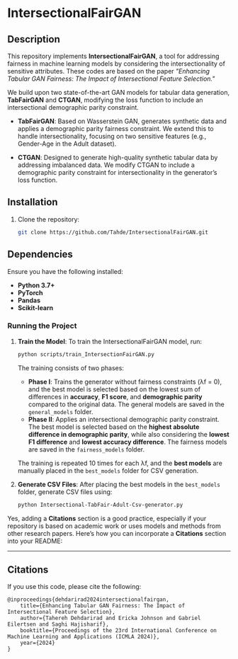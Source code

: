 # IntersectionalFairGAN

## Description

This repository implements **IntersectionalFairGAN**, a tool for addressing fairness in machine learning models by considering the intersectionality of sensitive attributes. These codes are based on the paper _"Enhancing Tabular GAN Fairness: The Impact of Intersectional Feature Selection."_ 

We build upon two state-of-the-art GAN models for tabular data generation, **TabFairGAN** and **CTGAN**, modifying the loss function to include an intersectional demographic parity constraint. 

- **TabFairGAN**: Based on Wasserstein GAN, generates synthetic data and applies a demographic parity fairness constraint. We extend this to handle intersectionality, focusing on two sensitive features (e.g., Gender-Age in the Adult dataset).
  
- **CTGAN**: Designed to generate high-quality synthetic tabular data by addressing imbalanced data. We modify CTGAN to include a demographic parity constraint for intersectionality in the generator’s loss function.

## Installation
1. Clone the repository:
   ```bash
   git clone https://github.com/Tahde/IntersectionalFairGAN.git
   
## Dependencies
Ensure you have the following installed:
- **Python 3.7+**
- **PyTorch**
- **Pandas**
- **Scikit-learn**

### Running the Project

1. **Train the Model**:
   To train the IntersectionalFairGAN model, run:

   ```bash
   python scripts/train_IntersectionFairGAN.py
   ```

   The training consists of two phases:
   - **Phase I**: Trains the generator without fairness constraints (λf = 0), and the best model is selected based on the lowest sum of differences in **accuracy**, **F1 score**, and **demographic parity** compared to the original data. The general models are saved in the `general_models` folder.
   - **Phase II**: Applies an intersectional demographic parity constraint. The best model is selected based on the **highest absolute difference in demographic parity**, while also considering the **lowest F1 difference** and **lowest accuracy difference**. The fairness models are saved in the `fairness_models` folder.

   The training is repeated 10 times for each λf, and the **best models** are manually placed in the `best_models` folder for CSV generation.

2. **Generate CSV Files**:
   After placing the best models in the `best_models` folder, generate CSV files using:

   ```bash
   python Intersectional-TabFair-Adult-Csv-generator.py
   ```
Yes, adding a **Citations** section is a good practice, especially if your repository is based on academic work or uses models and methods from other research papers. Here’s how you can incorporate a **Citations** section into your README:

---

## Citations
If you use this code, please cite the following:
   ```
   @inproceedings{dehdarirad2024intersectionalfairgan,
       title={Enhancing Tabular GAN Fairness: The Impact of Intersectional Feature Selection},
       author={Tahereh Dehdarirad and Ericka Johnson and Gabriel Eilertsen and Saghi Hajisharif},
       booktitle={Proceedings of the 23rd International Conference on Machine Learning and Applications (ICMLA 2024)},
       year={2024}
   }
   ```
